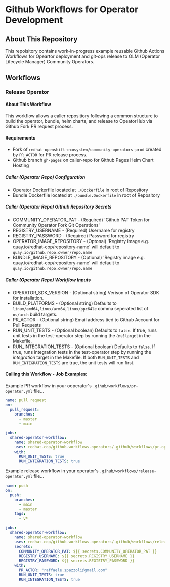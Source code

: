 # Github Workflows for Operator Development
## About This Repository
This repoisitory contains work-in-progress example reusable Github Actions Workflows for Opeartor deployment and git-ops release to OLM (Operator Lifecycle Manager) Community Operators.
## Workflows 
### Release Operator 
#### About This  Workflow 
This workflow allows a caller repositiory following a common structure to build the operator, bundle, helm charts, and release to OpeatorHub via Github Fork PR request process.
#### Requirements 
* Fork of ```redhat-openshift-ecosystem/community-operators-prod``` created by ```PR_ACTOR``` for PR release process.
* Github branch ```gh-pages``` on caller-repo for Github Pages Helm Chart Hosting
##### Caller (Operator Repo) Configuration 
* Operator Dockerfile located at ```./Dockerfile``` in root of Repository
* Bundle Dockerfile located at ```./bundle.Dockerfile``` in root of Repository
##### Caller (Operator Repo) Github Repository Secrets
* COMMUNITY_OPERATOR_PAT - (Required) 'Github PAT Token for Community Operator Fork Git Operations'
* REGISTRY_USERNAME - (Required) Username for registry
* REGISTRY_PASSWORD - (Required) Password for registry
* OPERATOR_IMAGE_REPOSITORY - (Optonal) 'Registry image e.g. quay.io/redhat-cop/repository-name' will default to ```quay.io/github.repo.owner/repo.name```
* BUNDLE_IMAGE_REPOSITORY - (Optional) 'Registry image e.g. quay.io/redhat-cop/repository-name' will default to ```quay.io/github.repo.owner/repo.name```

##### Caller (Operator Repo) Workflow Inputs
* OPERATOR_SDK_VERSION - (Optional string) Verison of Operator SDK for installation.
* BUILD_PLATFORMS - (Optional string) Defaults to ```linux/amd64,linux/arm64,linux/ppc64le``` comma seperated list of ```os/arch``` build targets.
* PR_ACTOR - (Optional string) Email address tied to Github Account for Pull Requests
* RUN_UNIT_TESTS - (Optional boolean) Defaults to ```false```. If true, runs unit tests in the test-operator step by running the *test* target in the Makefile.
* RUN_INTEGRATION_TESTS - (Optional boolean) Defaults to ```false```. If true, runs integration tests in the test-operator step by running the *integration* target in the Makefile. If both `RUN_UNIT_TESTS` and `RUN_INTEGRATION_TESTS` are true, the unit tests will run first.

#### Calling this Workflow - Job Examples:

Example PR workflow in your ooperator's `.gihub/workflows/pr-operator.yml` file...

```yaml 
name: pull request
on:
  pull_request:
    branches:
      - master
      - main

jobs:
  shared-operator-workflow:
    name: shared-operator-workflow
    uses: redhat-cop/github-workflows-operators/.github/workflows/pr-operator.yml@main
    with: 
      RUN_UNIT_TESTS: true
      RUN_INTEGRATION_TESTS: true
```

Example release workflow in your operator's `.gihub/workflows/release-operator.yml` file...

```yaml
name: push
on:
  push:
    branches:
      - main
      - master
    tags:
      - v*

jobs:
  shared-operator-workflow:
    name: shared-operator-workflow
    uses: redhat-cop/github-workflows-operators/.github/workflows/release-operator.yml@main    
    secrets:
      COMMUNITY_OPERATOR_PAT: ${{ secrets.COMMUNITY_OPERATOR_PAT }}
      REGISTRY_USERNAME: ${{ secrets.REGISTRY_USERNAME }}
      REGISTRY_PASSWORD: ${{ secrets.REGISTRY_PASSWORD }}
    with:
      PR_ACTOR: "raffaele.spazzoli@gmail.com"
      RUN_UNIT_TESTS: true
      RUN_INTEGRATION_TESTS: true
```

